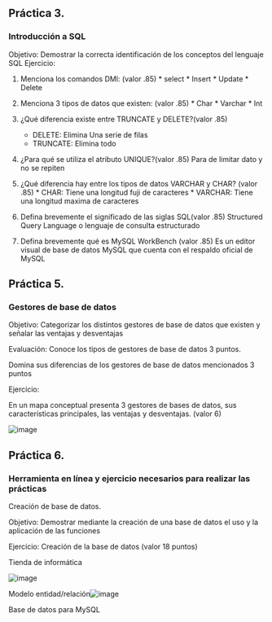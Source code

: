 ## Práctica 3.
### Introducción a SQL
Objetivo: Demostrar la correcta identificación de los conceptos del lenguaje SQL
Ejercicio:

1. Menciona los comandos DMl: (valor .85)
        * select
        * Insert
        * Update
        * Delete
        
2. Menciona 3 tipos de datos que existen: (valor .85)
        * Char
        * Varchar
        * Int

3. ¿Qué diferencia existe entre TRUNCATE y DELETE?(valor .85)
     * DELETE: Elimina Una serie de filas 
     * TRUNCATE: Elimina todo
       
4. ¿Para qué se utiliza el atributo UNIQUE?(valor .85)
      Para de limitar dato  y no se repiten
      
      
5. ¿Qué diferencia hay entre los tipos de datos VARCHAR y CHAR? (valor .85)
       * CHAR: Tiene una longitud fuji de caracteres
       * VARCHAR: Tiene una longitud maxima de caracteres

6. Defina brevemente el significado de las siglas SQL(valor .85)
     Structured Query Language o lenguaje de consulta estructurado

7. Defina brevemente qué es MySQL WorkBench (valor .85)
    Es un editor visual de base de datos MySQL que cuenta con el respaldo oficial de MySQL
## Práctica 5.
### Gestores de base de datos

Objetivo: Categorizar los distintos gestores de base de datos que existen y señalar las
ventajas y desventajas

Evaluación: Conoce los tipos de gestores de base de datos 3 puntos.

Domina sus diferencias de los gestores de base de datos mencionados 3 puntos

Ejercicio:

En un mapa conceptual presenta 3 gestores de bases de datos, sus características
principales, las ventajas y desventajas. (valor 6)

![image](https://user-images.githubusercontent.com/91554777/170415427-e2b7321b-a97f-43b0-ac24-6e506c307e6b.png)

## Práctica 6.
### Herramienta en línea y ejercicio necesarios para realizar las prácticas

Creación de base de datos.

Objetivo: Demostrar mediante la creación de una base de datos el uso y la aplicación de
las funciones

Ejercicio: Creación de la base de datos (valor 18 puntos)

Tienda de informática

![image](https://user-images.githubusercontent.com/91554777/170415101-717bca19-3644-46a9-8a57-8d5940c5d283.png)




Modelo entidad/relación![image](https://user-images.githubusercontent.com/101213081/175616282-bc21f989-6d07-43e0-a9aa-72acfc076cf7.png)



Base de datos para MySQL
